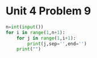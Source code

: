 # Unit 4 Problem 9
```.py
n=int(input())
for i in range(1,n+1):
    for j in range(1,i+1):
        print(j,sep='',end='')
    print("")

```
